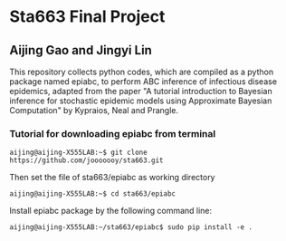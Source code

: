 # Sta663 Final Project
## Aijing Gao and Jingyi Lin
This repository collects python codes, which are compiled as a python package named epiabc, to perform ABC inference of infectious disease epidemics, adapted from the paper "A tutorial introduction to Bayesian inference for stochastic epidemic models using Approximate Bayesian Computation" by Kypraios, Neal and Prangle. 

### Tutorial for downloading epiabc from terminal

```console
aijing@aijing-X555LAB:~$ git clone https://github.com/jooooooy/sta663.git
```
Then set the file of sta663/epiabc as working directory
```console
aijing@aijing-X555LAB:~$ cd sta663/epiabc
```
Install epiabc package by the following command line:
```console
aijing@aijing-X555LAB:~/sta663/epiabc$ sudo pip install -e . 
```
